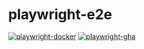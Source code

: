 # playwright-e2e

[![playwright-docker](https://github.com/chenrui333/playwright-e2e/actions/workflows/playwright-docker.yml/badge.svg)](https://github.com/chenrui333/playwright-e2e/actions/workflows/playwright-docker.yml)
[![playwright-gha](https://github.com/chenrui333/playwright-e2e/actions/workflows/playwright-gha.yml/badge.svg)](https://github.com/chenrui333/playwright-e2e/actions/workflows/playwright-gha.yml)
